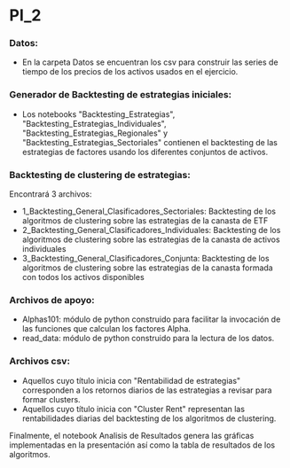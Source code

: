 # PI_2

### Datos:

- En la carpeta Datos se encuentran los csv para construir las series de tiempo de los precios de los activos usados en el ejercicio.

### Generador de Backtesting de estrategias iniciales:

- Los notebooks "Backtesting_Estrategias", "Backtesting_Estrategias_Individuales", "Backtesting_Estrategias_Regionales" y "Backtesting_Estrategias_Sectoriales" contienen el backtesting de las estrategias de factores usando los diferentes conjuntos de activos.

### Backtesting de clustering de estrategias:
Encontrará 3 archivos:

- 1_Backtesting_General_Clasificadores_Sectoriales: Backtesting de los algoritmos de clustering sobre las estrategias de la canasta de ETF
- 2_Backtesting_General_Clasificadores_Individuales: Backtesting de los algoritmos de clustering sobre las estrategias de la canasta de activos individuales
- 3_Backtesting_General_Clasificadores_Conjunta: Backtesting de los algoritmos de clustering sobre las estrategias de la canasta formada con todos los activos disponibles

### Archivos de apoyo:

- Alphas101: módulo de python construido para facilitar la invocación de las funciones que calculan los factores Alpha.
- read_data: módulo de python construido para la lectura de los datos.

### Archivos csv:
 - Aquellos cuyo título inicia con "Rentabilidad de estrategias" corresponden a los retornos diarios de las estrategias a revisar para formar clusters.
 - Aquellos cuyo título inicia con "Cluster Rent" representan las rentabilidades diarias del backtesting de los algoritmos de clustering.
 
 
Finalmente, el notebook Analisis de Resultados genera las gráficas implementadas en la presentación así como la tabla de resultados de los algoritmos.
